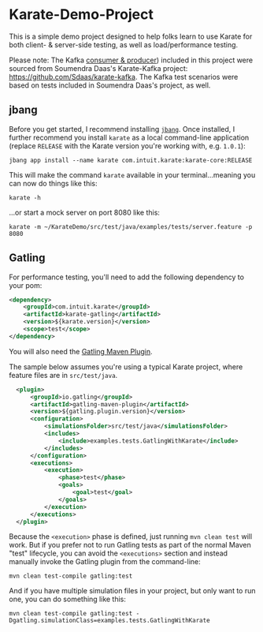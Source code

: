 # Karate-Demo-Project

This is a simple demo project designed to help folks learn to use Karate for both client- & server-side testing, as well as load/performance testing.

Please note: The Kafka [consumer & producer](https://github.com/staffier/Karate-Demo-Project/blob/main/src/main/kafka)) included in this project were sourced from Soumendra Daas's Karate-Kafka project: https://github.com/Sdaas/karate-kafka.  The Kafka test scenarios were based on tests included in Soumendra Daas's project, as well.

## jbang

Before you get started, I recommend installing [`jbang`](https://www.jbang.dev).  Once installed, I further recommend you install `karate` as a local command-line application (replace `RELEASE` with the Karate version you're working with, e.g. `1.0.1`):

```
jbang app install --name karate com.intuit.karate:karate-core:RELEASE
```

This will make the command `karate` available in your terminal...meaning you can now do things like this:

```
karate -h
```

...or start a mock server on port 8080 like this:

```
karate -m ~/KarateDemo/src/test/java/examples/tests/server.feature -p 8080
```

## Gatling

For performance testing, you'll need to add the following dependency to your pom:

```xml
<dependency>
    <groupId>com.intuit.karate</groupId>
    <artifactId>karate-gatling</artifactId>
    <version>${karate.version}</version>
    <scope>test</scope>
</dependency>  
```

You will also need the [Gatling Maven Plugin](https://github.com/gatling/gatling-maven-plugin).

The sample below assumes you're using a typical Karate project, where feature files are in `src/test/java`.

```xml
  <plugin>
      <groupId>io.gatling</groupId>
      <artifactId>gatling-maven-plugin</artifactId>
      <version>${gatling.plugin.version}</version>
      <configuration>
          <simulationsFolder>src/test/java</simulationsFolder>
          <includes>
              <include>examples.tests.GatlingWithKarate</include>
          </includes>
      </configuration>
      <executions>
          <execution>
              <phase>test</phase>
              <goals>
                  <goal>test</goal>
              </goals>
          </execution>
      </executions>                
  </plugin>
```

Because the `<execution>` phase is defined, just running `mvn clean test` will work.  But if you prefer not to run Gatling tests as part of the normal Maven "test" lifecycle, you can avoid the `<executions>` section and instead manually invoke the Gatling plugin from the command-line:

```
mvn clean test-compile gatling:test
```

And if you have multiple simulation files in your project, but only want to run one, you can do something like this:

```
mvn clean test-compile gatling:test -Dgatling.simulationClass=examples.tests.GatlingWithKarate
```
